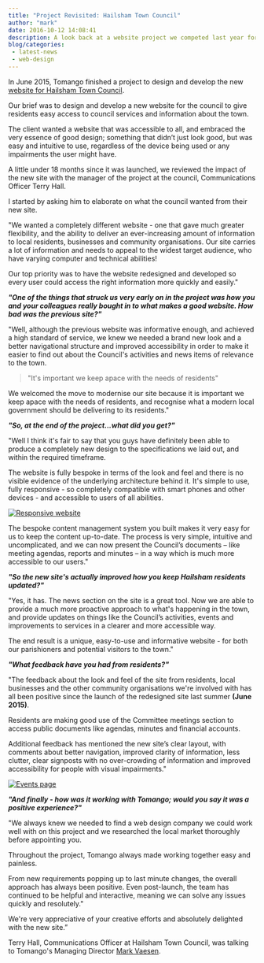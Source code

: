 ```yaml
---
title: "Project Revisited: Hailsham Town Council"
author: "mark"
date: 2016-10-12 14:08:41
description: A look back at a website project we competed last year for Hailsham Town Council, including a brief interview with their Communications Officer Terry Hall.
blog/categories: 
 - latest-news
 - web-design
---
```


In June 2015, Tomango finished a project to design and develop the new [website for Hailsham Town Council](http://www.tomango.co.uk/created/hailsham-town-council/).

Our brief was to design and develop a new website for the council to give residents easy access to council services and information about the town.

The client wanted a website that was accessible to all, and embraced the very essence of good design; something that didn’t just look good, but was easy and intuitive to use, regardless of the device being used or any impairments the user might have.

A little under 18 months since it was launched, we reviewed the impact of the new site with the manager of the project at the council, Communications Officer Terry Hall.

I started by asking him to elaborate on what the council wanted from their new site.

"We wanted a completely different website - one that gave much greater flexibility, and the ability to deliver an ever-increasing amount of information to local residents, businesses and community organisations. Our site carries a lot of information and needs to appeal to the widest target audience, who have varying computer and technical abilities!

Our top priority was to have the website redesigned and developed so every user could access the right information more quickly and easily."

__*"One of the things that struck us very early on in the project was how you and your colleagues really bought in to what makes a good website. How bad was the previous site?"*__

"Well, although the previous website was informative enough, and achieved a high standard of service, we knew we needed a brand new look and a better navigational structure and improved accessibility in order to make it easier to find out about the Council's activities and news items of relevance to the town.

> "It's important we keep apace with the needs of residents"

We welcomed the move to modernise our site because it is important we keep apace with the needs of residents, and recognise what a modern local government should be delivering to its residents."

__*"So, at the end of the project...what did you get?"*__

"Well I think it's fair to say that you guys have definitely been able to produce a completely new design to the specifications we laid out, and within the required timeframe.

The website is fully bespoke in terms of the look and feel and there is no visible evidence of the underlying architecture behind it. It's simple to use, fully responsive - so completely compatible with smart phones and other devices - and accessible to users of all abilities.

[![](images/blog/hailsham-town-council-responsive-website.jpg "Responsive website")](images/blog/hailsham-town-council-responsive-website.jpg)

The bespoke content management system you built makes it very easy for us to keep the content up-to-date. The process is very simple, intuitive and uncomplicated, and we can now present the Council’s documents – like meeting agendas, reports and minutes – in a way which is much more accessible to our users."

__*"So the new site's actually improved how you keep Hailsham residents updated?"*__

"Yes, it has. The news section on the site is a great tool. Now we are able to provide a much more proactive approach to what's happening in the town, and provide updates on things like the Council’s activities, events and improvements to services in a clearer and more accessible way.

The end result is a unique, easy-to-use and informative website - for both our parishioners and potential visitors to the town."

__*"What feedback have you had from residents?"*__

"The feedback about the look and feel of the site from residents, local businesses and the other community organisations we're involved with has all been positive since the launch of the redesigned site last summer __(June 2015)__.

Residents are making good use of the Committee meetings section to access public documents like agendas, minutes and financial accounts.

Additional feedback has mentioned the new site’s clear layout, with comments about better navigation, improved clarity of information, less clutter, clear signposts with no over-crowding of information and improved accessibility for people with visual impairments."

[![](images/blog/hailsham-town-council-events.jpg "Events page")](images/blog/hailsham-town-council-events.jpg)

__*"And finally - how was it working with Tomango; would you say it was a positive experience?"*__

"We always knew we needed to find a web design company we could work well with on this project and we researched the local market thoroughly before appointing you.

Throughout the project, Tomango always made working together easy and painless.

From new requirements popping up to last minute changes, the overall approach has always been positive. Even post-launch, the team has continued to be helpful and interactive, meaning we can solve any issues quickly and resolutely."

We're very appreciative of your creative efforts and absolutely delighted with the new site.”

Terry Hall, Communications Officer at Hailsham Town Council, was talking to Tomango's Managing Director [Mark Vaesen](/is/mark-vaesen/).


